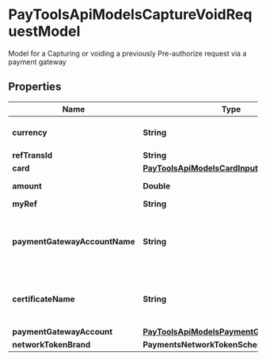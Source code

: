

# PayToolsApiModelsCaptureVoidRequestModel

Model for a Capturing or voiding a previously Pre-authorize request via a payment gateway

## Properties

| Name | Type | Description | Notes |
|------------ | ------------- | ------------- | -------------|
|**currency** | **String** | The currency of the transaction. Based on the &lt;a href&#x3D;\&quot;https://en.wikipedia.org/wiki/ISO_4217#Active_codes\&quot; target&#x3D;\&quot;_blank\&quot;&gt;ISO 4217&lt;/a&gt; standard. |  |
|**refTransId** | **String** | The transaction ID that this operation is referring to. |  |
|**card** | [**PayToolsApiModelsCardInputModel**](PayToolsApiModelsCardInputModel.md) |  |  |
|**amount** | **Double** | The amount to be charged (the amount should be in major units - for example, 10.23) |  |
|**myRef** | **String** | Your custom reference for this transaction |  [optional] |
|**paymentGatewayAccountName** | **String** | The reference name provided to the stored Payment Gateway Account as set in &#x60;PUT /PaymentGatewayAccounts/{name}&#x60;.  **Please note**, if you provide us with both this parameter and the raw credentials in the &#x60;paymentGatewayAccount&#x60; object, this parameter will be ignored and the raw credentials will take precedence. |  [optional] |
|**certificateName** | **String** | Optional parameter if the payment gateway requires authentication using a client certificate. The name of the certificate that was stored in our system via our &lt;a href&#x3D;\&quot;https://portal.epaytools.com\&quot; target&#x3D;\&quot;_blank\&quot;&gt;users portal&lt;/a&gt; |  [optional] |
|**paymentGatewayAccount** | [**PayToolsApiModelsPaymentGatewayAccount**](PayToolsApiModelsPaymentGatewayAccount.md) |  |  [optional] |
|**networkTokenBrand** | **PaymentsNetworkTokenSchemes** |  |  [optional] |



